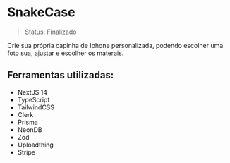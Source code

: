 # SnakeCase
> Status: Finalizado

Crie sua própria capinha de Iphone personalizada, podendo escolher uma foto sua, ajustar e escolher os materais.

## Ferramentas utilizadas:

<ul>
  <li>NextJS 14</li>
  <li>TypeScript</li>
  <li>TailwindCSS</li>
  <li>Clerk</li>
  <li>Prisma</li>
  <li>NeonDB</li>
  <li>Zod</li>
  <li>Uploadthing</li>
  <li>Stripe</li>
</ul>